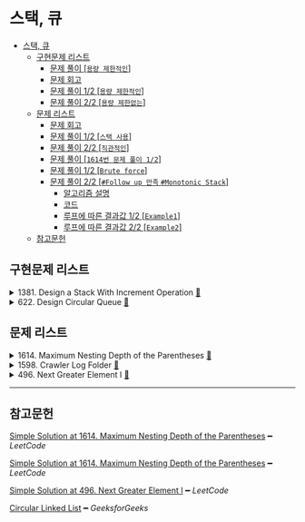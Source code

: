 # 스택, 큐

- [스택, 큐](#스택-큐)
  - [구현문제 리스트](#구현문제-리스트)
    - [문제 풀이 [`용량 제한적인`]](#문제-풀이-용량-제한적인)
    - [문제 회고](#문제-회고)
    - [문제 풀이 1/2 [`용량 제한적인`]](#문제-풀이-12-용량-제한적인)
    - [문제 풀이 2/2 [`용량 제한없는`]](#문제-풀이-22-용량-제한없는)
  - [문제 리스트](#문제-리스트)
    - [문제 회고](#문제-회고-1)
    - [문제 풀이 1/2 [`스택 사용`]](#문제-풀이-12-스택-사용)
    - [문제 풀이 2/2 [`직관적인`]](#문제-풀이-22-직관적인)
    - [문제 풀이 [`1614번 문제 풀이 1/2`]](#문제-풀이-1614번-문제-풀이-12)
    - [문제 풀이 1/2 [`Brute force`]](#문제-풀이-12-brute-force)
    - [문제 풀이 2/2 [`#Follow up 만족` `#Monotonic Stack`]](#문제-풀이-22-follow-up-만족-monotonic-stack)
      - [알고리즘 설명](#알고리즘-설명)
      - [코드](#코드)
      - [루프에 따른 결과값 1/2 [`Example1`]](#루프에-따른-결과값-12-example1)
      - [루프에 따른 결과값 2/2 [`Example2`]](#루프에-따른-결과값-22-example2)
  - [참고문헌](#참고문헌)

## 구현문제 리스트

<details>
<summary>1381. Design a Stack With Increment Operation
  <a href="https://leetcode.com/problems/design-a-stack-with-increment-operation/">👊</a>
</summary>

### 문제 풀이 [`용량 제한적인`]

<table>
  <tr>
    <th colspan="2">빅오</th>
  </tr>
  <tr>
    <td colspan="2">
<p>

|       | `push` | `pop`  | `increment` |
| :---: | :----: | :----: | :---------: |
| time  | `O(1)` | `O(1)` |   `O(n)`    |
| space | `O(1)` | `O(1)` |   `O(1)`    |
</p>
    </td>
  </tr>
  <tr>
    <th colspan="2">코드</th>
  </tr>
  <tr>
    <td>
<p>

```js
/**
 * @param {number} maxSize
 */
var CustomStack = function(maxSize) {
  this.list = [];
  this.maxSize = maxSize;
  this.size = 0;
};
```
</p>
    </td>
    <td>
<p>

```js
//+++ Private function
CustomStack.prototype._isFull = function(x) {
  return this.size === this.maxSize;
}

CustomStack.prototype._isEmpty = function(x) {
  return !this.size;
}
```
</p>
    </td>
  </tr>
  <tr>
    <td>
<p>

```js
/** 
 * @param {number} x
 * @return {void}
 */
CustomStack.prototype.push = function(x) {
  if(this._isFull())
    return -1;
  
  this.size += 1;
  return this.list.push(x);
};
```
</p>
    </td>
    <td>
<p>

```js
/**
 * @return {number}
 */
CustomStack.prototype.pop = function() {
  if(this._isEmpty())
    return -1;
  
  this.size -= 1;
  return this.list.pop();
};
```
</p>
    </td>
  </tr>
  <tr>
    <td colspan="2">
<p>

```js
/** 
 * @param {number} k 
 * @param {number} val
 * @return {void}
 */
CustomStack.prototype.increment = function(k, val) {
  if(this._isEmpty())
    return -1;
  
  const loopCnt = this.size < k ? this.size : k;
  
  for(let i = 0; i < loopCnt; i++)
    this.list[i] += val;    
};
```
</p>
    </td>
  </tr>
</table>
</details>

<details>
<summary>622. Design Circular Queue
  <a href="https://leetcode.com/problems/design-circular-queue/">👊</a>
</summary>

### 문제 회고

원형 큐 문제지만, 구현을 단순 큐 처럼해도 제출이 완료되었다.

때문에 용량 제한이 없고, 연결리스트를 사용한 실질적인 원형 큐를 
`문제 풀이 2/2 `에 구현하였다.

### 문제 풀이 1/2 [`용량 제한적인`]

<table>
  <tr>
    <th colspan="2">빅오</th>
  </tr>
  <tr>
    <td colspan="2">
<p>

|       | `enQueue` | `deQueue` | `Front` | `Rear` | `isEmpty` | `isFull` |
| ----- | --------- | --------- | ------- | ------ | --------- | -------- |
| time  | `O(1)`    | `O(1)`    | `O(1)`  | `O(1)` | `O(1)`    | `O(1)`   |
| space | `O(1)`    | `O(1)`    | `O(1)`  | `O(1)` | `O(1)`    | `O(1)`   |
</p>
    </td>
  </tr>
  <tr>
    <th colspan="2">코드</th>
  </tr>
  <tr>
    <td colspan="2">
<p>

```js
/**
 * @param {number} k
 */
var MyCircularQueue = function(k) {
  this.queue = [];
  this.size = k;
};
```
</p>
    </td>    
  </tr>
  <tr>
    <td>
<p>

```js
/** 
 * @param {number} value
 * @return {boolean}
 */
MyCircularQueue.prototype.enQueue = function(value) {
  if(this.isFull())
    return false;
  
  this.queue.push(value);  
  return true;
};
```
</p>
    </td>
    <td>
<p>

```js
/**
 * @return {boolean}
 */
MyCircularQueue.prototype.deQueue = function() {
  if(this.isEmpty())
    return false;
  
  this.queue.shift();  
  return true;
};
```
</p>
    </td>
  </tr>
  <tr>
    <td>
<p>

```js
/**
 * @return {number}
 */
MyCircularQueue.prototype.Front = function() {
  if(this.isEmpty())
    return -1;
  
  return this.queue[0];
};
```
</p>
    </td>
    <td>
<p>

```js
/**
 * @return {number}
 */
MyCircularQueue.prototype.Rear = function() {
  if(this.isEmpty())
    return -1;
  
  return this.queue.at(-1);
};
```
</p>
    </td>
  </tr>
  <tr>
    <td>
<p>

```js
/**
 * @return {boolean}
 */
MyCircularQueue.prototype.isEmpty = function() {
  return !this.queue.length;
};
```
</p>
    </td>
    <td>
<p>

```js
/**
 * @return {boolean}
 */
MyCircularQueue.prototype.isFull = function() {
  return this.queue.length === this.size;
};

```
</p>
    </td>
  </tr>
</table>

### 문제 풀이 2/2 [`용량 제한없는`]

- 본 PR의 src폴더에서 코드를 확인할 수 있다.

</details>

## 문제 리스트

<details>
<summary>1614. Maximum Nesting Depth of the Parentheses
  <a href="https://leetcode.com/problems/maximum-nesting-depth-of-the-parentheses/">👊</a>
</summary>

### 문제 회고

조건이 다음과 같을 때, 

    Input:    "(1+(2*3)+((8)/4))+1"
    Ouput:    3

처음 접근 방식은 

<dl><dt>

문자열의 마지막 left bracket 이전의 bracket들의 dept를 계산하면된다고 생각했다.
</dt><dl>


즉, bracket들만 있다고 가정하면,

    ( ( ) ( ( max depth space ) ) )

마지막 left bracket 이전들은 다음과 같다.

    ( ( ) ( ( 
    
여기서 VPS를 제외하면, `Output: 3`이 나온다.

하지만, 다음과 같은 테스트케이스가 있었다.

    Input:    "8*((1*(5+6))*(8/6))"
    brackets: ( ( ( max depth space ) ) ( ) )
    Ouput:    3

즉, 마지막 left bracket 이전에 max depth가 존재한 케이스였다.

다음은 리트코드 풀이를 참고하였다.
필자가 실패한 접근 방법들은 `문제 풀이 1/2`에 가장 가까웠다.

### 문제 풀이 1/2 [`스택 사용`]

```js
/**
 * @param {string} s
 * @return {number}
 * time:    O(n)
 * space:   O(n)
 */
var maxDepth = function(s) {  
  let stack = [];
  let max = 0;
  
  for(let letter of s){
    if(letter === '(')
      stack.push(letter)

    else if(letter === ')')
      stack.pop();
        
    max = Math.max(stack.length, max);
  }
  
  return max;
};
```

### 문제 풀이 2/2 [`직관적인`]

```js
/**
 * @param {string} s
 * @return {number}
 * time:    O(n)
 * space:   O(1)
 */
var maxDepth = function(s) {  
  let max = 0;
  let count = 0;    // +++ brackets count
  
  for(let i = 0; i < s.length; i++){
    if(s[i] === '('){
      count++;
      max = Math.max(max, count);
    }
    
    if(s[i] === ')')
      count--;        
  }
  
  return max;  
};
```

</details>

<details>
<summary>1598. Crawler Log Folder
  <a href="https://leetcode.com/problems/crawler-log-folder/">👊</a>
</summary>

### 문제 풀이 [`1614번 문제 풀이 1/2`]

```js
/**
 * @param {string[]} logs
 * @return {number}
 * time:    O(n)
 * space:   O(n)
 */
var minOperations = function(logs) {
  const stack = [];  
  
  for(let log of logs){
    
    if(log === './')
      continue;
    
    if(log === '../'){
      if(stack.length) 
        stack.pop();                
      
      continue;  
    }      
    
    stack.push(log);    
  }
  
  return stack.length;
};
```
</details>

<details>
<summary>496. Next Greater Element I
  <a href="https://leetcode.com/problems/next-greater-element-i/">👊</a>
</summary>

### 문제 풀이 1/2 [`Brute force`]

```js
/**
 * @param {number[]} nums1
 * @param {number[]} nums2
 * @return {number[]}
 
 * time:    O(ab)
            → for           O(a)
            →   indexOf()     O(b)
            →   findNext..    O(b)

 * space:   O(a)              
 */
var nextGreaterElement = function(nums1, nums2) {  
  const findNextGreaterElement = (curIdx, curNum) => { 
    if(nums2.length === curIdx + 1)
      return -1;          
      
    for(let i = curIdx + 1; i < nums2.length; i++){
      if(nums2[i] > curNum)
        return nums2[i];      
    }            
    
    return -1;
  };
  
  const result = [];
  
  for(let num of nums1){
    const idx = nums2.indexOf(num);       
    
    result.push(findNextGreaterElement(idx, num));
  }    
  
  return result;
};
```

### 문제 풀이 2/2 [`#Follow up 만족` `#Monotonic Stack`]

다음과 같은 추가조건이 주어졌다.

<dl><dt>
Could you find an O(nums1.length + nums2.length) solution?
</dl></dt> 

- 풀이법은 리트코드 풀이를 참조하였다.

- 제출함수를 위해 스택을 간단히 구현했지만, `1381번: 스택 구현`과 유사해 생략하였다.

#### 알고리즘 설명

`Monotonic Stack`은 스택의 요소들이 오름차순 또는 내림차순을 유지해야한다.

    오름차순을 유지해야하는 경우

    [5, 19, 20]에 10을 넣는다고 했을때,
    19, 20을 제거하고 10을 넣는다.

    [5, 10]

    이렇듯, 스택에 push되는 값 이상의 수를 모두 제거하는 특징을 이용한다.

#### 코드

```js
/**
 * @param {number[]} nums1
 * @param {number[]} nums2
 * @return {number[]}
 
 * time:    O(a + b)
            → for                 O(b)
            →   while               O(1)
            →     stack.isEmpty()     O(1)
            →     stack.peek()        O(1)
            →     stack.pop()         O(1)
            →     map.set             O(1)
            
            → for                 O(a)
            →   map.has             O(1)
            →   map.get             O(1)
            
 * space:   O(a + b)              
            → result              O(a)
            → map                 O(b)
            → stack               O(b)
 */
var nextGreaterElement = function(nums1, nums2) {
  const result = [];
  
  /*
    key:    num2 
    value:  num2's next greater element
  */
  const map = new Map();

  // descend order monotonic stack
  const stack = new Stack();
  
  for(const num of nums2){
    while(!stack.isEmpty()
         &&stack.peek() < num)
      map.set(stack.pop(), num);
    
    stack.push(num);
    console.log(stack, map);
  }
  
  for(let i = 0; i < nums1.length; i++)
    result[i] = map.has(nums1[i]) ? map.get(nums1[i]) : -1;
    
  return result;
};
```

#### 루프에 따른 결과값 1/2 [`Example1`]

    Input:    [4,1,2]
              [1,3,4,2]

    Output:   [-1,3,-1]

    Stack { stack: [ 1 ], size: 1 } Map(0) {}
    Stack { stack: [ 3 ], size: 1 } Map(1) { 1 => 3 }
    Stack { stack: [ 4 ], size: 1 } Map(2) { 1 => 3, 3 => 4 }
    Stack { stack: [ 4, 2 ], size: 2 } Map(2) { 1 => 3, 3 => 4 }

#### 루프에 따른 결과값 2/2 [`Example2`]

    Input:    [2,4]
              [1,2,3,4]

    Output:   [3,-1]

    Stack { stack: [ 1 ], size: 1 } Map(0) {}
    Stack { stack: [ 2 ], size: 1 } Map(1) { 1 => 2 }
    Stack { stack: [ 3 ], size: 1 } Map(2) { 1 => 2, 2 => 3 }
    Stack { stack: [ 4 ], size: 1 } Map(3) { 1 => 2, 2 => 3, 3 => 4 }

</details>

<hr/>

## 참고문헌

[Simple Solution at 1614. Maximum Nesting Depth of the Parentheses](https://leetcode.com/problems/maximum-nesting-depth-of-the-parentheses/discuss/891829/javascript-O(n)-O(1)) ━ *LeetCode*

[Simple Solution at 1614. Maximum Nesting Depth of the Parentheses](https://leetcode.com/problems/maximum-nesting-depth-of-the-parentheses/discuss/1707692/JavaScript-Stack-or-O(n)-Time-or-O(1)-Space) ━ *LeetCode*

[Simple Solution at 496. Next Greater Element I](calendar.google.com/calendar/u/0/r/month/2022/1/1) ━ *LeetCode*

[Circular Linked List]([calendar.google.com/calendar/u/0/r/month/2022/1/1](https://www.geeksforgeeks.org/circular-linked-list/)) ━ *GeeksforGeeks*